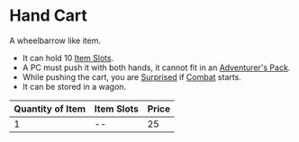 # Hand Cart

A wheelbarrow like item.

- It can hold 10 [Item Slots](../../../../Player%20Characters/Derived%20Statistics/Item%20Slots.md).
- A PC must push it with both hands, it cannot fit in an [Adventurer's Pack](../100%20Coins/Adventurer's%20Pack.md).
- While pushing the cart, you are [Surprised](../../../Game%20Procedures/Conditions/Surprised.md) if [Combat](../../../Game%20Procedures/Combat/Combat.md) starts.
- It can be stored in a wagon.

| Quantity of Item | Item Slots | Price |
| ---------------- | ---------- | ----- |
| 1                | --         | 25    |
